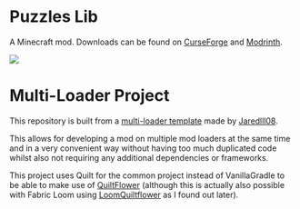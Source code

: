 # Puzzles Lib

A Minecraft mod. Downloads can be found on [CurseForge](https://www.curseforge.com/members/fuzs_/projects) and [Modrinth](https://modrinth.com/user/Fuzs).

![](https://i.imgur.com/4htIK3r.png)

# Multi-Loader Project

This repository is built from a [multi-loader template](https://github.com/jaredlll08/MultiLoader-Template) made by [Jaredlll08](https://github.com/jaredlll08).

This allows for developing a mod on multiple mod loaders at the same time and in a very convenient way without having too much duplicated code whilst also not requiring any additional dependencies or frameworks.

This project uses Quilt for the common project instead of VanillaGradle to be able to make use of [QuiltFlower](https://github.com/QuiltMC/quiltflower) (although this is actually also possible with Fabric Loom using [LoomQuiltflower](https://github.com/Juuxel/LoomQuiltflower) as I found out later). 
